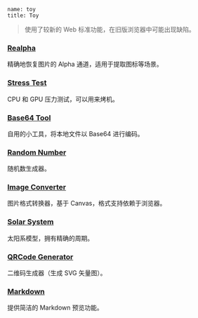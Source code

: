 ```
name: toy
title: Toy
```

> 使用了较新的 Web 标准功能，在旧版浏览器中可能出现缺陷。

### [Realpha](/toy/realpha/)

精确地恢复图片的 Alpha 通道，适用于提取图标等场景。

### [Stress Test](/toy/stresstest/)

CPU 和 GPU 压力测试，可以用来烤机。

### [Base64 Tool](/toy/base64/)

自用的小工具，将本地文件以 Base64 进行编码。

### [Random Number](/toy/randnum/)

随机数生成器。

### [Image Converter](/toy/imgconverter/)

图片格式转换器，基于 Canvas，格式支持依赖于浏览器。

### [Solar System](/toy/solarsystem/)

太阳系模型，拥有精确的周期。

### [QRCode Generator](/toy/qrcode/)

二维码生成器（生成 SVG 矢量图）。

### [Markdown](/toy/markdown/)

提供简洁的 Markdown 预览功能。
